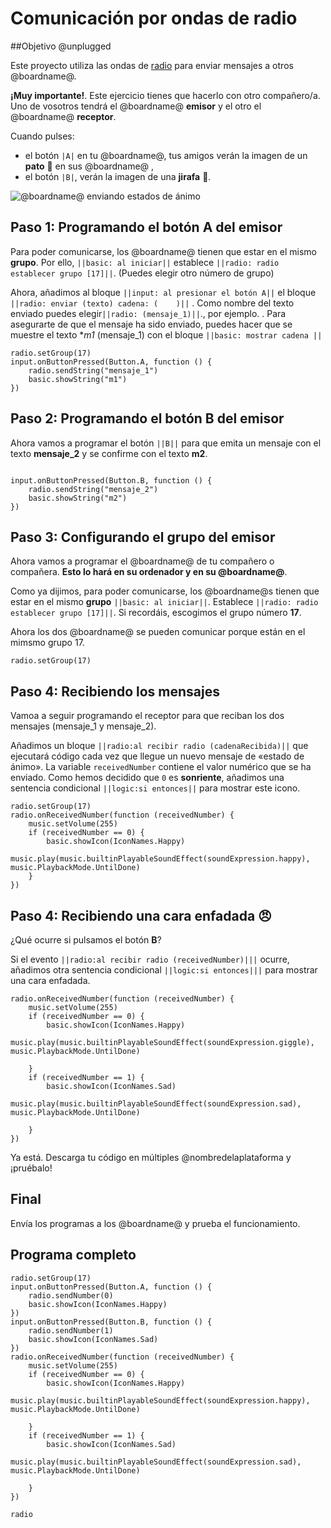 # Comunicación por ondas de radio

##Objetivo @unplugged

Este proyecto utiliza las ondas de [radio](/reference/radio) para enviar mensajes a otros @boardname@.

**¡Muy importante!**. Este ejercicio tienes que hacerlo con otro compañero/a. Uno de vosotros tendrá el @boardname@ **emisor** y el otro el @boardname@ **receptor**.

Cuando pulses:

* el botón ``|A|`` en tu @boardname@, tus amigos verán la imagen de un **pato** 🦆 en sus @boardname@ ,
* el botón ``|B|``, verán la imagen de una **jirafa** 🦒.

![@boardname@ enviando estados de ánimo](/static/mb/projects/mood-radio.png)

## Paso 1: Programando el botón A del emisor 

Para poder comunicarse, los @boardname@ tienen que estar en el mismo **grupo**. Por ello, ``||basic: al iniciar||`` establece ``||radio: radio establecer grupo [17]||``. (Puedes elegir otro número de grupo)

Ahora, añadimos al bloque ``||input: al presionar el botón A||`` el bloque ``||radio: enviar (texto) cadena: (    )||`` . Como nombre del texto enviado puedes elegir``||radio: (mensaje_1)||``., por ejemplo.
.
Para asegurarte de que el mensaje ha sido enviado, puedes hacer que se  muestre el texto **m1* (mensaje_1) con el bloque ``||basic: mostrar cadena ||``

```blocks
radio.setGroup(17)
input.onButtonPressed(Button.A, function () {
    radio.sendString("mensaje_1")
    basic.showString("m1")
})
```

## Paso 2: Programando el botón B del emisor 

Ahora vamos a programar el botón ``||B||`` para que emita un mensaje con el texto **mensaje_2** y se confirme con el texto **m2**. 

```blocks

input.onButtonPressed(Button.B, function () {
    radio.sendString("mensaje_2")
    basic.showString("m2")
})
```

## Paso 3: Configurando el grupo del emisor

Ahora vamos a programar el @boardname@ de tu compañero o compañera. **Esto lo hará en su ordenador y en su @boardname@**.

Como ya dijimos, para poder comunicarse, los @boardname@s tienen que estar en el mismo **grupo** ``||basic: al iniciar||``.  Establece ``||radio: radio establecer grupo [17]||``. Si recordáis, escogimos el grupo número **17**.  

Ahora los dos @boardname@ se pueden comunicar porque están en el mimsmo grupo 17.


```blocks
radio.setGroup(17)

```

## Paso 4: Recibiendo los mensajes

Vamoa a seguir programando el receptor para que reciban los dos mensajes (mensaje_1 y mensaje_2).

Añadimos un bloque ``||radio:al recibir radio (cadenaRecibida)||`` que ejecutará código cada vez que llegue un nuevo mensaje de «estado de ánimo».
La variable ``receivedNumber`` contiene el valor numérico que se ha enviado. Como hemos decidido que
`0` es **sonriente**, añadimos una sentencia condicional ``||logic:si entonces||`` para mostrar este icono.

```blocks
radio.setGroup(17)
radio.onReceivedNumber(function (receivedNumber) {
    music.setVolume(255)
    if (receivedNumber == 0) {
        basic.showIcon(IconNames.Happy)
        music.play(music.builtinPlayableSoundEffect(soundExpression.happy), music.PlaybackMode.UntilDone)
    }
})
```

## Paso 4: Recibiendo una cara enfadada 😠

¿Qué ocurre si pulsamos el botón **B**?

Si el evento ``||radio:al recibir radio (receivedNumber)|||`` ocurre, añadimos otra sentencia condicional ``||logic:si entonces|||`` para mostrar una cara enfadada.

```blocks
radio.onReceivedNumber(function (receivedNumber) {
    music.setVolume(255)
    if (receivedNumber == 0) {
        basic.showIcon(IconNames.Happy)
        music.play(music.builtinPlayableSoundEffect(soundExpression.giggle), music.PlaybackMode.UntilDone)

    }
    if (receivedNumber == 1) {
        basic.showIcon(IconNames.Sad)
        music.play(music.builtinPlayableSoundEffect(soundExpression.sad), music.PlaybackMode.UntilDone)

    }
})
```

Ya está. Descarga tu código en múltiples @nombredelaplataforma y ¡pruébalo!

## Final

Envía los programas a los @boardname@ y prueba el funcionamiento.

## Programa completo

```blocks
radio.setGroup(17)
input.onButtonPressed(Button.A, function () {
    radio.sendNumber(0)
    basic.showIcon(IconNames.Happy)
})
input.onButtonPressed(Button.B, function () {
    radio.sendNumber(1)
    basic.showIcon(IconNames.Sad)
})
radio.onReceivedNumber(function (receivedNumber) {
    music.setVolume(255)
    if (receivedNumber == 0) {
        basic.showIcon(IconNames.Happy)
        music.play(music.builtinPlayableSoundEffect(soundExpression.happy), music.PlaybackMode.UntilDone)

    }
    if (receivedNumber == 1) {
        basic.showIcon(IconNames.Sad)
        music.play(music.builtinPlayableSoundEffect(soundExpression.sad), music.PlaybackMode.UntilDone)

    }
})
```

```package
radio
```